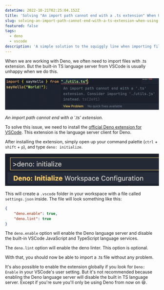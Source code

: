 ```yaml
---
datetime: 2022-10-21T02:25:04.152Z
title: 'Solving "An import path cannot end with a .ts extension" When Using Deno With VSCode'
slug: solving-an-import-path-cannot-end-with-a-ts-extension-when-using-deno-with-vscode
featured: false
tags:
  - deno
  - vscode
description: 'A simple solution to the squiggly line when importing files with .ts extension in Deno VSCode.'
---
```


When we are working with Deno, we often need to import files with .ts extension. But the built-in TS language server from VSCode is usually unhappy when we do this.

![Error message when importing a .ts file](./assets/error.png)

_An import path cannot end with a '.ts' extension._

To solve this issue, we need to install the [official Deno extension for VSCode](https://marketplace.visualstudio.com/items?itemName=denoland.vscode-deno). This extension is the language server client for Deno.

After installing the extension, simply open up your command palette (`ctrl` + `shift` + `p`), and type `deno: initialize`.

![Deno initialize](./assets/denoinitialize.png)

This will create a `.vscode` folder in your workspace with a file called `settings.json` inside. The file will look something like this:

```json
{
	"deno.enable": true,
	"deno.lint": true
}
```

The `deno.enable` option will enable the Deno language server and disable the built-in VSCode JavaScript and TypeScript language services.

The `deno.lint` option will enable the deno linter. This option is optional.

With that, you should now be able to import a .ts file without any problem.

It's also possible to enable the extension globally if you look for `Deno: Enable` in your VSCode's user setting. But it's not recommended because enabling the Deno language server will disable the built in TS language server. Except if you're sure you'll only be using Deno from now on 😆.
